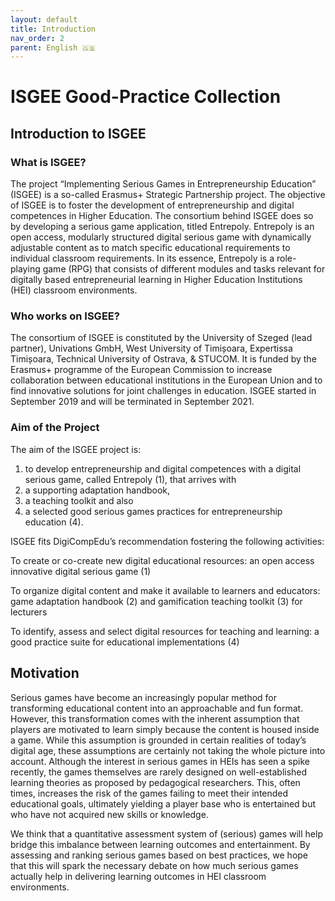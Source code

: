 ```yaml
---
layout: default
title: Introduction
nav_order: 2
parent: English 🇬🇧
---
```


# ISGEE Good-Practice Collection

## Introduction to ISGEE

### What is ISGEE?

The project “Implementing Serious Games in Entrepreneurship Education” (ISGEE) is a so-called Erasmus+ Strategic Partnership project. The objective of ISGEE is to foster the development of entrepreneurship and digital competences in Higher Education. The consortium behind ISGEE does so by developing a serious game application, titled Entrepoly. Entrepoly is an open access, modularly structured digital serious game with dynamically adjustable content as to match specific educational requirements to individual classroom requirements. In its essence, Entrepoly is a role-playing game (RPG) that consists of different modules and tasks relevant for digitally based entrepreneurial learning in Higher Education Institutions (HEI) classroom environments.

### Who works on ISGEE?

The consortium of ISGEE is constituted by the University of Szeged (lead partner), Univations GmbH, West University of Timișoara, Expertissa Timișoara, Technical University of Ostrava, & STUCOM. It is funded by the Erasmus+ programme of the European Commission to increase collaboration between educational institutions in the European Union and to find innovative solutions for joint challenges in education. ISGEE started in September 2019 and will be terminated in September 2021.

### Aim of the Project

The aim of the ISGEE project is:

1. to develop entrepreneurship and digital competences with a digital serious game, called Entrepoly (1), that arrives with
2. a supporting adaptation handbook,
3. a teaching toolkit and also
4. a selected good serious games practices for entrepreneurship education (4).

ISGEE fits DigiCompEdu’s recommendation fostering the following activities:

To create or co-create new digital educational resources: an open access innovative digital serious game (1)

To organize digital content and make it available to learners and educators: game adaptation handbook (2) and gamification teaching toolkit (3) for lecturers

To identify, assess and select digital resources for teaching and learning: a good practice suite for educational implementations (4)

## Motivation

Serious games have become an increasingly popular method for transforming educational content into an approachable and fun format. However, this transformation comes with the inherent assumption that players are motivated to learn simply because the content is housed inside a game. While this assumption is grounded in certain realities of today’s digital age, these assumptions are certainly not taking the whole picture into account.
Although the interest in serious games in HEIs has seen a spike recently, the games themselves are rarely designed on well-established learning theories as proposed by pedagogical researchers. This, often times, increases the risk of the games failing to meet their intended educational goals, ultimately yielding a player base who is entertained but who have not acquired new skills or knowledge.

We think that a quantitative assessment system of (serious) games will help bridge this imbalance between learning outcomes and entertainment. By assessing and ranking serious games based on best practices, we hope that this will spark the necessary debate on how much serious games actually help in delivering learning outcomes in HEI classroom environments.
